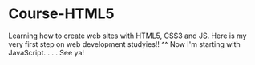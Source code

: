# Course-HTML5
Learning how to create web sites with HTML5, CSS3 and JS.
Here is my very first step on web development studyies!! ^^
Now I'm starting with JavaScript.
.
.
.
See ya!
